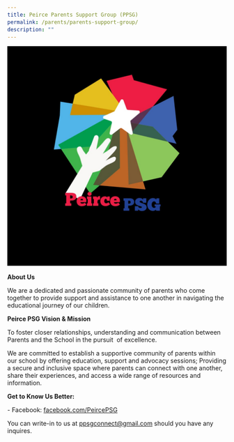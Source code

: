 ```yaml
---
title: Peirce Parents Support Group (PPSG)
permalink: /parents/parents-support-group/
description: ""
---
```

![](/images/ppsg_logo.jpeg)

<p><strong>About Us</strong></p>
<p>We are a dedicated and passionate community of parents who come together to provide support and assistance to one another in navigating the educational journey of our children.&nbsp;</p>
<p><strong>Peirce PSG Vision &amp; Mission</strong></p>
<p>To foster closer relationships, understanding and communication between Parents and the School in the pursuit&nbsp; of excellence.</p>
<p>We are committed to establish a supportive community of parents within our school by offering education, support and advocacy sessions; Providing a secure and inclusive space where parents can connect with one another, share their experiences, and access a wide range of resources and information.</p>
<p><strong>Get to Know Us Better:</strong></p>
<p>- Facebook: <a href="https://www.facebook.com/PeircePSG">facebook.com/PeircePSG</a></p>
<p>You can write-in to us at <a href="mailto:ppsgconnect@gmail.com">ppsgconnect@gmail.com</a> should you have any inquires.</p>


